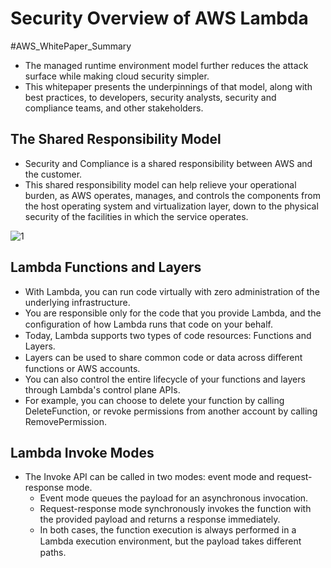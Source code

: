 # Security Overview of AWS Lambda

 #AWS_WhitePaper_Summary 

- The managed runtime environment model further reduces the attack surface while making cloud security simpler. 
- This whitepaper presents the underpinnings of that model, along with best practices, to developers, security analysts, security and compliance teams, and other stakeholders.

## The Shared Responsibility Model
- Security and Compliance is a shared responsibility between AWS and the customer. 
- This shared responsibility model can help relieve your operational burden, as AWS operates, manages, and controls the components from the host operating system and virtualization layer, down to the physical security of the facilities in which the service operates.

![1](https://user-images.githubusercontent.com/23625821/127966363-024e9080-3a6c-4d36-ae80-4652256a5999.png)

## Lambda Functions and Layers
- With Lambda, you can run code virtually with zero administration of the underlying infrastructure.
- You are responsible only for the code that you provide Lambda, and the conﬁguration of how Lambda runs that code on your behalf.
- Today, Lambda supports two types of code resources: Functions and Layers.
- Layers can be used to share common code or data across diﬀerent functions or AWS accounts. 
- You can also control the entire lifecycle of your functions and layers through Lambda's control plane APIs. 
- For example, you can choose to delete your function by calling DeleteFunction, or revoke permissions from another account by calling RemovePermission.

## Lambda Invoke Modes
- The Invoke API can be called in two modes: event mode and request-response mode. 
  - Event mode queues the payload for an asynchronous invocation.
  - Request-response mode synchronously invokes the function with the provided payload and returns a response immediately.
  - In both cases, the function execution is always performed in a Lambda execution environment, but the payload takes diﬀerent paths.
  
 
